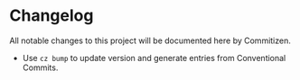 # Changelog

All notable changes to this project will be documented here by Commitizen.

- Use `cz bump` to update version and generate entries from Conventional Commits.
